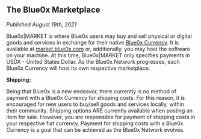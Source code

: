 ## **The Blue0x Marketplace** ##

_Published August 19th, 2021_

Blue0x|MARKET is where Blue0x users may buy and sell physical or digital goods and services in exchange for their native [Blue0x Currency](currencies.md).  It is available at [market.blue0x.com](https://market.blue0x.com) or, additionally, you may host the software on your machine.  At this time, Blue0x|MARKET only specifies payments in USDX - United States Dollar.  As the Blue0x Network progresses, each Blue0x Currency will host its own respective marketplace.  

**Shipping:**

Being that Blue0x is a new endeavor, there currently is no method of payment with a Blue0x Currency for shipping costs.  For this reason, it is encouraged for new users to buy/sell goods and services locally, within their community.  Shipping options ARE currently available when posting an item for sale.  However, you are responsible for payment of shipping costs in your respective fiat currency.  Payment for shipping costs with a Blue0x Currency is a goal that can be achieved as the Blue0x Network evolves.

